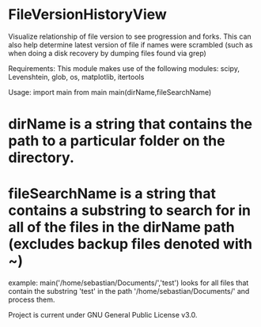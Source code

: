 # FileVersionHistoryView

Visualize relationship of file version to see progression and forks. This can also help determine latest version of file if names were scrambled (such as when doing a disk recovery by dumping files found via grep)

Requirements:
This module makes use of the following modules: scipy, Levenshtein, glob, os, matplotlib, itertools

Usage:
import main from main
main(dirName,fileSearchName)

# dirName is a string that contains the path to a particular folder on the directory.
# fileSearchName is a string that contains a substring to search for in all of the files in the dirName path (excludes backup files denoted with ~)

example:
main('/home/sebastian/Documents/','test')
looks for all files that contain the substring 'test' in the path '/home/sebastian/Documents/' and process them.

Project is current under GNU General Public License v3.0.
